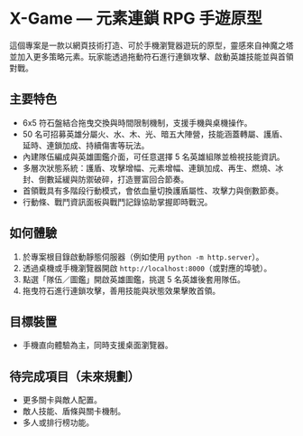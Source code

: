 # X-Game — 元素連鎖 RPG 手遊原型

這個專案是一款以網頁技術打造、可於手機瀏覽器遊玩的原型，靈感來自神魔之塔並加入更多策略元素。玩家能透過拖動符石進行連鎖攻擊、啟動英雄技能並與首領對戰。

## 主要特色

- 6x5 符石盤結合拖曳交換與時間限制機制，支援手機與桌機操作。
- 50 名可招募英雄分屬火、水、木、光、暗五大陣營，技能涵蓋轉屬、護盾、延時、連鎖加成、持續傷害等玩法。
- 內建隊伍編成與英雄圖鑑介面，可任意選擇 5 名英雄組隊並檢視技能資訊。
- 多層次狀態系統：護盾、攻擊增幅、元素增幅、連鎖加成、再生、燃燒、冰封、倒數延緩與防禦破碎，打造豐富回合節奏。
- 首領戰具有多階段行動模式，會依血量切換護盾屬性、攻擊力與倒數節奏。
- 行動條、戰鬥資訊面板與戰鬥記錄協助掌握即時戰況。

## 如何體驗

1. 於專案根目錄啟動靜態伺服器（例如使用 `python -m http.server`）。
2. 透過桌機或手機瀏覽器開啟 `http://localhost:8000`（或對應的埠號）。
3. 點選「隊伍／圖鑑」開啟英雄圖鑑，挑選 5 名英雄後套用隊伍。
4. 拖曳符石進行連鎖攻擊，善用技能與狀態效果擊敗首領。

## 目標裝置

- 手機直向體驗為主，同時支援桌面瀏覽器。

## 待完成項目（未來規劃）

- 更多關卡與敵人配置。
- 敵人技能、盾條與關卡機制。
- 多人或排行榜功能。

